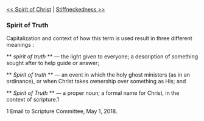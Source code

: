 [<< Spirit of Christ](Spirit%20of%20Christ.md)  |  [Stiffneckedness >>](Stiffneckedness.md)

### Spirit of Truth
Capitalization and context of how this term is used result in three different meanings :


**
*spirit of truth*
** — the light given to everyone; a description of something sought after to help guide or answer;


**
*Spirit of truth*
** — an event in which the holy ghost ministers (as in an ordinance), or when Christ takes ownership over something as His; and


**
*Spirit of Truth*
** — a proper noun; a formal name for Christ, in the context of scripture.1



1 Email to Scripture Committee, May 1, 2018.